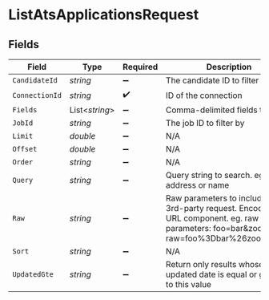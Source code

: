 # ListAtsApplicationsRequest


## Fields

| Field                                                                                                                                            | Type                                                                                                                                             | Required                                                                                                                                         | Description                                                                                                                                      |
| ------------------------------------------------------------------------------------------------------------------------------------------------ | ------------------------------------------------------------------------------------------------------------------------------------------------ | ------------------------------------------------------------------------------------------------------------------------------------------------ | ------------------------------------------------------------------------------------------------------------------------------------------------ |
| `CandidateId`                                                                                                                                    | *string*                                                                                                                                         | :heavy_minus_sign:                                                                                                                               | The candidate ID to filter by                                                                                                                    |
| `ConnectionId`                                                                                                                                   | *string*                                                                                                                                         | :heavy_check_mark:                                                                                                                               | ID of the connection                                                                                                                             |
| `Fields`                                                                                                                                         | List<*string*>                                                                                                                                   | :heavy_minus_sign:                                                                                                                               | Comma-delimited fields to return                                                                                                                 |
| `JobId`                                                                                                                                          | *string*                                                                                                                                         | :heavy_minus_sign:                                                                                                                               | The job ID to filter by                                                                                                                          |
| `Limit`                                                                                                                                          | *double*                                                                                                                                         | :heavy_minus_sign:                                                                                                                               | N/A                                                                                                                                              |
| `Offset`                                                                                                                                         | *double*                                                                                                                                         | :heavy_minus_sign:                                                                                                                               | N/A                                                                                                                                              |
| `Order`                                                                                                                                          | *string*                                                                                                                                         | :heavy_minus_sign:                                                                                                                               | N/A                                                                                                                                              |
| `Query`                                                                                                                                          | *string*                                                                                                                                         | :heavy_minus_sign:                                                                                                                               | Query string to search. eg. email address or name                                                                                                |
| `Raw`                                                                                                                                            | *string*                                                                                                                                         | :heavy_minus_sign:                                                                                                                               | Raw parameters to include in the 3rd-party request. Encoded as a URL component. eg. raw parameters: foo=bar&zoo=bar -> raw=foo%3Dbar%26zoo%3Dbar |
| `Sort`                                                                                                                                           | *string*                                                                                                                                         | :heavy_minus_sign:                                                                                                                               | N/A                                                                                                                                              |
| `UpdatedGte`                                                                                                                                     | *string*                                                                                                                                         | :heavy_minus_sign:                                                                                                                               | Return only results whose updated date is equal or greater to this value                                                                         |